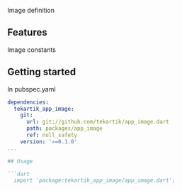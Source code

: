 Image definition

## Features

Image constants

## Getting started

In pubspec.yaml

```yaml
dependencies:
  tekartik_app_image:
    git:
      url: git://github.com/tekartik/app_image.dart
      path: packages/app_image
      ref: null_safety
    version: '>=0.1.0'
...

## Usage

```dart
  import 'package:tekartik_app_image/app_image.dart';
```

